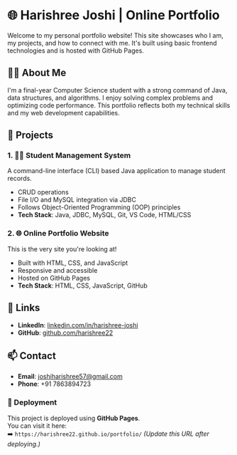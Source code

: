# 🌐 Harishree Joshi | Online Portfolio

Welcome to my personal portfolio website! This site showcases who I am, my projects, and how to connect with me. It's built using basic frontend technologies and is hosted with GitHub Pages.

## 👩‍💻 About Me

I'm a final-year Computer Science student with a strong command of Java, data structures, and algorithms. I enjoy solving complex problems and optimizing code performance. This portfolio reflects both my technical skills and my web development capabilities.

## 💼 Projects

### 1. 🧑‍🎓 Student Management System
A command-line interface (CLI) based Java application to manage student records.

- CRUD operations
- File I/O and MySQL integration via JDBC
- Follows Object-Oriented Programming (OOP) principles  
- **Tech Stack**: Java, JDBC, MySQL, Git, VS Code, HTML/CSS

### 2. 🌐 Online Portfolio Website
This is the very site you're looking at!

- Built with HTML, CSS, and JavaScript
- Responsive and accessible
- Hosted on GitHub Pages  
- **Tech Stack**: HTML, CSS, JavaScript, GitHub

## 🔗 Links

- **LinkedIn**: [linkedin.com/in/harishree-joshi](https://www.linkedin.com/in/harishree-joshi/)
- **GitHub**: [github.com/harishree22](https://github.com/harishree22)

## 📫 Contact

- **Email**: [joshiharishree57@gmail.com](mailto:joshiharishree57@gmail.com)
- **Phone**: +91 7863894723

### 🚀 Deployment

This project is deployed using **GitHub Pages**.  
You can visit it here:  
➡️ `https://harishree22.github.io/portfolio/` *(Update this URL after deploying.)*
